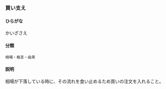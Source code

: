 <div style="display:none;">

## [あ行](securities-terms?id=あ行)
## [か行](securities-terms?id=か行)

</div>

### 買い支え

#### ひらがな

かいざさえ

#### 分類

`相場・格言・由来`

#### 説明

相場が下落している時に、その流れを食い止めるため買いの注文を入れること。

<div style="display:none;">

## [さ行](securities-terms?id=さ行)
## [た行](securities-terms?id=た行)
## [な行](securities-terms?id=な行)
## [は行](securities-terms?id=は行)
## [ま行](securities-terms?id=ま行)
## [や行](securities-terms?id=や行)
## [ら行](securities-terms?id=ら行)
## [わ行](securities-terms?id=わ行)
## [英数字・記号](securities-terms?id=英数字・記号)

</div>

